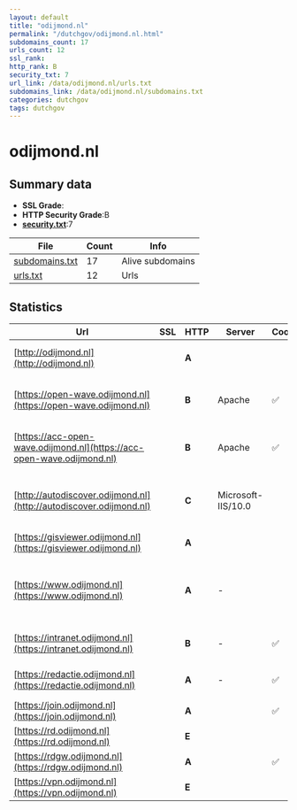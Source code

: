 ```yaml
---
layout: default
title: "odijmond.nl"
permalink: "/dutchgov/odijmond.nl.html"
subdomains_count: 17
urls_count: 12
ssl_rank: 
http_rank: B
security_txt: 7
url_link: /data/odijmond.nl/urls.txt
subdomains_link: /data/odijmond.nl/subdomains.txt
categories: dutchgov
tags: dutchgov
---
```



# odijmond.nl
## Summary data


 - **SSL Grade**:
 - **HTTP Security Grade**:B
 - **[security.txt](https://www.digitaleoverheid.nl/nieuws/standaard-security-txt-nu-verplicht-voor-overheid/)**:7


| File       | Count | Info |
|------------|-------|------|
|[subdomains.txt](/DutchGovScope/data/odijmond.nl/subdomains.txt)|17|Alive subdomains|
|[urls.txt](/DutchGovScope/data/odijmond.nl/urls.txt)|12|Urls|


## Statistics


| Url | SSL | HTTP | Server | Cookie | HSTS | CORS | CTO | CSP | XFO | XXP | RP |FP| Tech |Title |
|--------|-------|-------|------|------|------|------|------|------|------|------|------|------|------|------|
|[http://odijmond.nl](http://odijmond.nl)| | **A**|| |:white_check_mark: | | | :white_check_mark:| :white_check_mark: | :white_check_mark: | :white_check_mark: | |HSTS Microsoft ASP.NET:-||
|[https://open-wave.odijmond.nl](https://open-wave.odijmond.nl)| | **B**|Apache|:white_check_mark: |:white_check_mark: | | |:warning: | :white_check_mark: | | :white_check_mark: | |Apache HTTP Server HSTS PHP||
|[https://acc-open-wave.odijmond.nl](https://acc-open-wave.odijmond.nl)| | **B**|Apache|:white_check_mark: |:white_check_mark: | | |:warning: | :white_check_mark: | | :white_check_mark: | |Apache HTTP Server HSTS PHP||
|[http://autodiscover.odijmond.nl](http://autodiscover.odijmond.nl)| | **C**|Microsoft-IIS/10.0| |:white_check_mark: | | | | | | :white_check_mark: | |IIS:10.0 Microsoft ASP.NET Windows Server||
|[https://gisviewer.odijmond.nl](https://gisviewer.odijmond.nl)| | **A**|| |:white_check_mark: | | | | :white_check_mark: | | :white_check_mark: | |HSTS PHP||
|[https://www.odijmond.nl](https://www.odijmond.nl)| | **A**|-| |:white_check_mark: | | | :white_check_mark:| :white_check_mark: | :white_check_mark: | :white_check_mark: | |Google Tag Manager HSTS Microsoft ASP.NET:-|Homepage - Omgev...|
|[https://intranet.odijmond.nl](https://intranet.odijmond.nl)| | **B**|-|:white_check_mark: |:white_check_mark: | | | | :white_check_mark: | :white_check_mark: | :white_check_mark: | |HSTS Microsoft ASP.NET:-|Object moved|
|[https://redactie.odijmond.nl](https://redactie.odijmond.nl)| | **A**|-|:white_check_mark: |:white_check_mark: | | | :white_check_mark:| | :white_check_mark: | :white_check_mark: | |HSTS Microsoft ASP.NET:-|Object moved|
|[https://join.odijmond.nl](https://join.odijmond.nl)| | **A**||:white_check_mark: |:white_check_mark: | | | | :white_check_mark: | :white_check_mark: | :white_check_mark: | |HSTS|Document Moved|
|[https://rd.odijmond.nl](https://rd.odijmond.nl)| | **E**|| | | | | | | | :white_check_mark: | |HSTS|Connection denie...|
|[https://rdgw.odijmond.nl](https://rdgw.odijmond.nl)| | **A**||:white_check_mark: |:white_check_mark: | | | | :white_check_mark: | :white_check_mark: | :white_check_mark: | |||
|[https://vpn.odijmond.nl](https://vpn.odijmond.nl)| | **E**|| | | | | | | | :white_check_mark: | |HSTS|Fireware XTM Use...|


